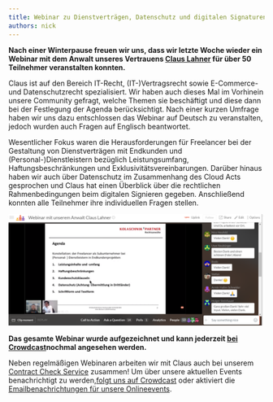 ```yaml
---
title: Webinar zu Dienstverträgen, Datenschutz und digitalen Signaturen
authors: nick
---
```


**Nach einer Winterpause freuen wir uns, dass wir letzte Woche wieder ein Webinar mit dem Anwalt unseres Vertrauens [Claus Lahner](https://www.kolaschnik-partner.de/claus-mauricio-lahner.html) für über 50 Teilnehmer veranstalten konnten.**

Claus ist auf den Bereich IT-Recht, (IT-)Vertragsrecht sowie E-Commerce- und Datenschutzrecht spezialisiert. Wir haben auch dieses Mal im Vorhinein unsere Community gefragt, welche Themen sie beschäftigt und diese dann bei der Festlegung der Agenda berücksichtigt. Nach einer kurzen Umfrage haben wir uns dazu entschlossen das Webinar auf Deutsch zu veranstalten, jedoch wurden auch Fragen auf Englisch beantwortet.

<!--truncate-->

Wesentlicher Fokus waren die Herausforderungen für Freelancer bei der Gestaltung von Dienstverträgen mit Endkunden und (Personal-)Dienstleistern bezüglich Leistungsumfang, Haftungsbeschränkungen und Exklusivitätsvereinbarungen. Darüber hinaus haben wir auch über Datenschutz im Zusammenhang des Cloud Acts gesprochen und Claus hat einen Überblick über die rechtlichen Rahmenbedingungen beim digitalen Signieren gegeben. Anschließend konnten alle Teilnehmer ihre individuellen Fragen stellen.

![](image.png)

**Das gesamte Webinar wurde aufgezeichnet und kann jederzeit [bei Crowdcast](https://www.crowdcast.io/e/servicecontractfreelancer)nochmal angesehen werden.**

Neben regelmäßigen Webinaren arbeiten wir mit Claus auch bei unserem [Contract Check Service](https://uplink.tech/blog/check-your-recruiter-contracts-with-uplink/) zusammen! Um über unsere aktuellen Events benachrichtigt zu werden,[folgt uns auf Crowdcast](https://www.crowdcast.io/uplink) oder aktiviert die [Emailbenachrichtungen für unsere Onlineevents](https://my.uplink.tech/community/meetups).
